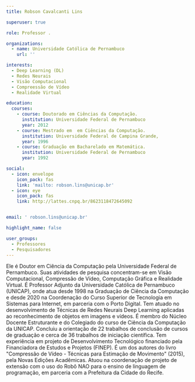 ```yaml
---
title: Robson Cavalcanti Lins

superuser: true

role: Professor .

organizations:
  - name: Universidade Católica de Pernambuco
    url: ''

interests:
  - Deep Learning (DL)
  - Redes Neurais
  - Visão Computacional
  - Compreessão de Vídeo
  - Realidade Virtual

education:
  courses:
    - course: Doutorado em Ciências da Computação.
      institution: Universidade Federal de Pernambuco
      year: 2012
    - course: Mestrado em  em Ciências da Computação.
      institution: Universidade Federal de Campina Grande,
      year: 1996
    - course: Graduação em Bacharelado em Matemática.
      institution: Universidade Federal de Pernambuco
      year: 1992

social:
  - icon: envelope
    icon_pack: fas
    link: 'mailto: robson.lins@unicap.br'
  - icon: eye
    icon_pack: fas
    link: http://lattes.cnpq.br/8623118472645092


email: ' robson.lins@unicap.br'

highlight_name: false

user_groups:
  - Professores
  - Pesquisadores
---
```


Ele é Doutor em Ciência da Computação pela Universidade Federal de Pernambuco. Suas atividades de pesquisa concentram-se em Visão Computacional, Compressão de Vídeo, Computação Gráfica e Realidade Virtual. É Professor Adjunto da Universidade Católica de Pernambuco (UNICAP), onde atua desde 1998 na Graduação de Ciência da Computação e desde 2020 na Coordenação do Curso Superior de Tecnologia em Sistemas para Internet, em parceria com o Porto Digital. Tem atuado no desenvolvimento de Técnicas de Redes Neurais Deep Learning aplicadas ao reconhecimento de objetos em imagens e vídeos. É membro do Núcleo Docente Estruturante e do Colegiado do curso de Ciência da Computação da UNICAP. Concluiu a orientação de 22 trabalhos de conclusão de cursos de graduação e cerca de 36 trabalhos de iniciação científica. Tem experiência em projeto de Desenvolvimento Tecnológico financiado pela Financiadora de Estudos e Projetos (FINEP). É um dos autores do livro "Compressão de Vídeo - Técnicas para Estimação de Movimento" (2015), pela Novas Edições Acadêmicas. Atuou na coordenação de projeto de extensão com o uso do Robô NAO para o ensino de linguagem de programação, em parceria com a Prefeitura da Cidade do Recife.